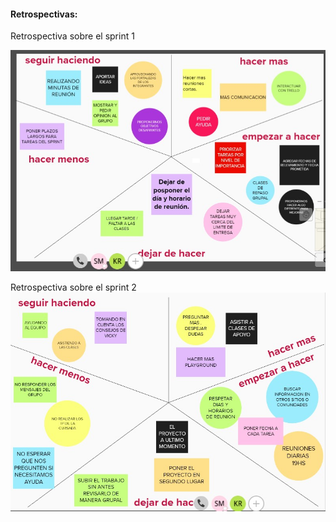 #### **Retrospectivas:**


Retrospectiva sobre el sprint 1

![Alt text](https://github.com/spmarino/grupo_9_eclipse/blob/master/Sprint%202/retro%20sprint%202.jpg)


Retrospectiva sobre el sprint 2
![Alt text](https://github.com/spmarino/grupo_9_eclipse/blob/master/Sprint%203/Captura%20de%20pantalla%202021-02-16%20175452.jpg)